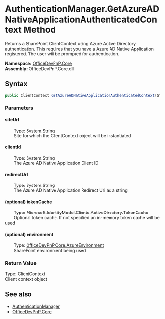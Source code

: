 # AuthenticationManager.GetAzureADNativeApplicationAuthenticatedContext Method  
 Returns a SharePoint ClientContext using Azure Active Directory authentication. This requires that you have a Azure AD Native Application registered. The user will be prompted for authentication.   

**Namespace:** [OfficeDevPnP.Core](OfficeDevPnP.Core.md)  
**Assembly:** OfficeDevPnP.Core.dll  
## Syntax
```C#
public ClientContext GetAzureADNativeApplicationAuthenticatedContext(String siteUrl, String clientId, String redirectUrl, TokenCache tokenCache, AzureEnvironment environment)
```
### Parameters
#### siteUrl  
&emsp;&emsp;Type: System.String  
&emsp;&emsp;Site for which the ClientContext object will be instantiated  

  

#### clientId  
&emsp;&emsp;Type: System.String  
&emsp;&emsp;The Azure AD Native Application Client ID  

  

#### redirectUrl  
&emsp;&emsp;Type: System.String  
&emsp;&emsp;The Azure AD Native Application Redirect Uri as a string  

  

#### (optional) tokenCache  
&emsp;&emsp;Type: Microsoft.IdentityModel.Clients.ActiveDirectory.TokenCache  
&emsp;&emsp;Optional token cache. If not specified an in-memory token cache will be used  

  

#### (optional) environment  
&emsp;&emsp;Type: [OfficeDevPnP.Core.AzureEnvironment](OfficeDevPnP.Core.AzureEnvironment.md)  
&emsp;&emsp;SharePoint environment being used  

  

### Return Value
Type: ClientContext  
Client context object  


## See also
- [AuthenticationManager](OfficeDevPnP.Core.AuthenticationManager.md) 
- [OfficeDevPnP.Core](OfficeDevPnP.Core.md) 
